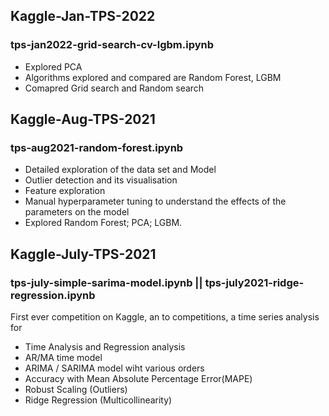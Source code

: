 ## Kaggle-Jan-TPS-2022 
### tps-jan2022-grid-search-cv-lgbm.ipynb
- Explored PCA
- Algorithms explored and compared are Random Forest, LGBM
- Comapred Grid search and Random search 

## Kaggle-Aug-TPS-2021
### tps-aug2021-random-forest.ipynb
- Detailed exploration of the data set and Model 
- Outlier detection and its visualisation
- Feature exploration
- Manual hyperparameter tuning to understand the effects of the parameters on the model
- Explored Random Forest; PCA; LGBM. 


## Kaggle-July-TPS-2021
### tps-july-simple-sarima-model.ipynb || tps-july2021-ridge-regression.ipynb
First ever competition on Kaggle, an to competitions, a time series analysis for  
- Time Analysis and Regression analysis
- AR/MA time model
- ARIMA / SARIMA model wiht various orders
- Accuracy with Mean Absolute Percentage Error(MAPE)
- Robust Scaling (Outliers)
- Ridge Regression (Multicollinearity)
